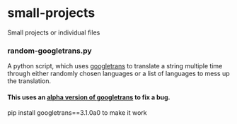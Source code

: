 # small-projects
Small projects or individual files


<h3>random-googletrans.py</h3>
A python script, which uses <a href="https://pypi.org/project/googletrans/">googletrans</a> to translate a string multiple time through either randomly chosen languages
or a list of languages to mess up the translation.
<h4>This uses an <a href="https://stackoverflow.com/a/65109346/15056366">alpha version of googletrans</a> to fix a bug.</h4>
pip install googletrans==3.1.0a0 to make it work

